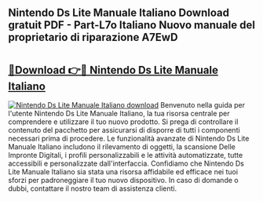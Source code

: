 ## Nintendo Ds Lite Manuale Italiano Download gratuit PDF - Part-L7o Italiano Nuovo manuale del proprietario di riparazione A7EwD

# <h2><a href="http://dfbmkbi.blite.top/?on=Nintendo+Ds+Lite+Manuale+Italiano">🔗Download 👉🔴 Nintendo Ds Lite Manuale Italiano</a></h2>

[![Nintendo Ds Lite Manuale Italiano download](https://i.imgur.com/lujVjoI.png)](http://dfbmkbi.blite.top/?on=Nintendo+Ds+Lite+Manuale+Italiano)
Benvenuto nella guida per l'utente Nintendo Ds Lite Manuale Italiano, la tua risorsa centrale per comprendere e utilizzare il tuo nuovo prodotto. Si prega di controllare il contenuto del pacchetto per assicurarsi di disporre di tutti i componenti necessari prima di procedere. Le funzionalità avanzate di Nintendo Ds Lite Manuale Italiano includono il rilevamento di oggetti, la scansione Delle Impronte Digitali, i profili personalizzabili e le attività automatizzate, tutte accessibili e personalizzate dall'interfaccia. Confidiamo che Nintendo Ds Lite Manuale Italiano sia stata una risorsa affidabile ed efficace nei tuoi sforzi per padroneggiare il tuo nuovo dispositivo. In caso di domande o dubbi, contattare il nostro team di assistenza clienti.

